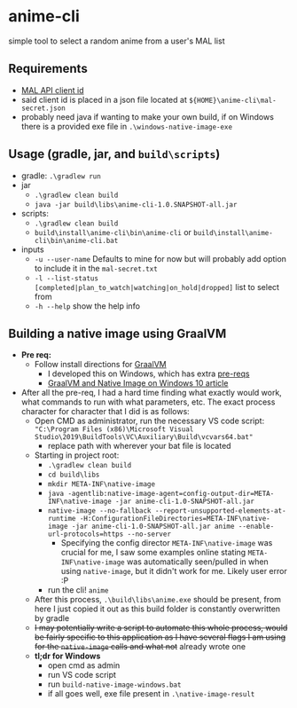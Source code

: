 # anime-cli
simple tool to select a random anime from a user's MAL list

## Requirements
- [MAL API client id](https://myanimelist.net/apiconfig)
- said client id is placed in a json file located at `${HOME}\anime-cli\mal-secret.json` 
- probably need java if wanting to make your own build, if on Windows there is a provided exe file in `.\windows-native-image-exe`

## Usage (gradle, jar, and `build\scripts`)
- gradle: `.\gradlew run`
- jar
  - `.\gradlew clean build`
  - `java -jar build\libs\anime-cli-1.0.SNAPSHOT-all.jar`
- scripts:
  - `.\gradlew clean build`
  - `build\install\anime-cli\bin\anime-cli` or `build\install\anime-cli\bin\anime-cli.bat`
- inputs
  - `-u --user-name` Defaults to mine for now but will probably add option to include it in the `mal-secret.txt`
  - `-l --list-status [completed|plan_to_watch|watching|on_hold|dropped]` list to select from
  - `-h --help` show the help info

## Building a native image using GraalVM
- **Pre req:**
  - Follow install directions for [GraalVM](https://www.graalvm.org/22.2/docs/getting-started/#install-graalvm)
    - I developed this on Windows, which has extra [pre-reqs](https://www.graalvm.org/22.2/docs/getting-started/windows/#prerequisites-for-using-native-image-on-windows)
    - [GraalVM and Native Image on Windows 10 article](https://medium.com/graalvm/using-graalvm-and-native-image-on-windows-10-9954dc071311)
- After all the pre-req, I had a hard time finding what exactly would work, what commands to run with what parameters, etc. The exact process character for character that I did is as follows:
  - Open CMD as administrator, run the necessary VS code script: `"C:\Program Files (x86)\Microsoft Visual Studio\2019\BuildTools\VC\Auxiliary\Build\vcvars64.bat"`
    - replace path with wherever your bat file is located
  - Starting in project root:
    - `.\gradlew clean build`
    - `cd build\libs`
    - `mkdir META-INF\native-image`
    - `java -agentlib:native-image-agent=config-output-dir=META-INF\native-image -jar anime-cli-1.0-SNAPSHOT-all.jar`
    - `native-image --no-fallback --report-unsupported-elements-at-runtime -H:ConfigurationFileDirectories=META-INF\native-image -jar anime-cli-1.0-SNAPSHOT-all.jar anime --enable-url-protocols=https --no-server`
      - Specifying the config director `META-INF\native-image` was crucial for me, I saw some examples online stating `META-INF\native-image` was automatically seen/pulled in when using `native-image`, but it didn't work for me. Likely user error :P
    - run the cli! `anime`
  - After this process, `.\build\libs\anime.exe` should be present, from here I just copied it out as this build folder is constantly overwritten by gradle
  - ~~I may potentially write a script to automate this whole process, would be fairly specific to this application as I have several flags I am using for the `native-image` calls and what not~~ already wrote one
  - **tl;dr for Windows**
    - open cmd as admin
    - run VS code script 
    - run `build-native-image-windows.bat`
    - if all goes well, exe file present in `.\native-image-result`